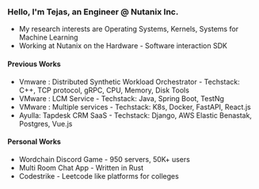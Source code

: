 <h3>
Hello, I'm Tejas, an Engineer @ Nutanix Inc.
</h3>

- My research interests are Operating Systems, Kernels, Systems for Machine Learning
- Working at Nutanix on the Hardware - Software interaction SDK

<h4>
Previous Works  
</h4>

- Vmware : Distributed Synthetic Workload Orchestrator - Techstack: C++, TCP protocol, gRPC, CPU, Memory, Disk Tools
- VMware : LCM Service - Techstack: Java, Spring Boot, TestNg
- VMware : Multiple services - Techstack: K8s, Docker, FastAPI, React.js
- Ayulla: Tapdesk CRM SaaS - Techstack: Django, AWS Elastic Benastak, Postgres, Vue.js

<h4>
  Personal Works
</h4>

- Wordchain Discord Game - 950 servers, 50K+ users
- Multi Room Chat App - Written in Rust
- Codestrike - Leetcode like platforms for colleges
